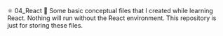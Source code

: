 ⚛️ 04_React 🧩
Some basic conceptual files that I created while learning React. 
Nothing will run without the React environment. This repository is just for storing these files.
